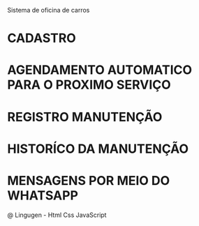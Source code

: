 Sistema de oficina de carros 
# CADASTRO
# AGENDAMENTO AUTOMATICO PARA O PROXIMO SERVIÇO
# REGISTRO MANUTENÇÃO
# HISTORÍCO DA MANUTENÇÃO
# MENSAGENS POR MEIO DO WHATSAPP 

@ Lingugen - Html Css JavaScript
